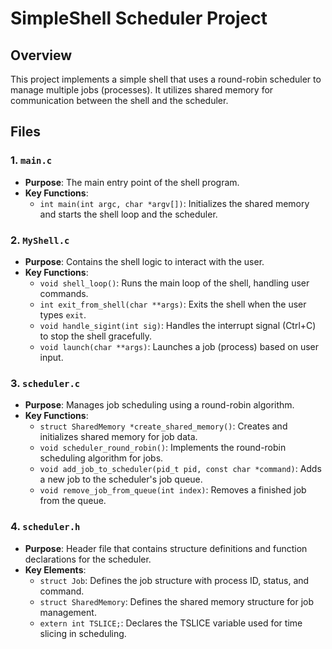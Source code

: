 
# SimpleShell Scheduler Project

## Overview

This project implements a simple shell that uses a round-robin scheduler to manage multiple jobs (processes). It utilizes shared memory for communication between the shell and the scheduler.

## Files

### 1. `main.c`
- **Purpose**: The main entry point of the shell program.
- **Key Functions**:
  - `int main(int argc, char *argv[])`: Initializes the shared memory and starts the shell loop and the scheduler.

### 2. `MyShell.c`
- **Purpose**: Contains the shell logic to interact with the user.
- **Key Functions**:
  - `void shell_loop()`: Runs the main loop of the shell, handling user commands.
  - `int exit_from_shell(char **args)`: Exits the shell when the user types `exit`.
  - `void handle_sigint(int sig)`: Handles the interrupt signal (Ctrl+C) to stop the shell gracefully.
  - `void launch(char **args)`: Launches a job (process) based on user input.

### 3. `scheduler.c`
- **Purpose**: Manages job scheduling using a round-robin algorithm.
- **Key Functions**:
  - `struct SharedMemory *create_shared_memory()`: Creates and initializes shared memory for job data.
  - `void scheduler_round_robin()`: Implements the round-robin scheduling algorithm for jobs.
  - `void add_job_to_scheduler(pid_t pid, const char *command)`: Adds a new job to the scheduler's job queue.
  - `void remove_job_from_queue(int index)`: Removes a finished job from the queue.

### 4. `scheduler.h`
- **Purpose**: Header file that contains structure definitions and function declarations for the scheduler.
- **Key Elements**:
  - `struct Job`: Defines the job structure with process ID, status, and command.
  - `struct SharedMemory`: Defines the shared memory structure for job management.
  - `extern int TSLICE;`: Declares the TSLICE variable used for time slicing in scheduling.
